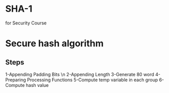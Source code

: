 # SHA-1
for Security Course
# Secure hash algorithm
## Steps
1-Appending Padding Bits \n
2-Appending Length
3-Generate 80 word
4-Preparing Processing Functions
5-Compute temp variable in each group
6-Compute hash value






